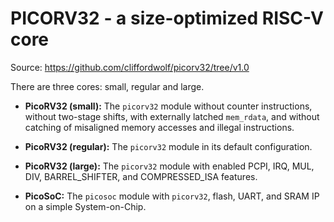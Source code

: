 # PICORV32 - a size-optimized RISC-V core

Source: https://github.com/cliffordwolf/picorv32/tree/v1.0

There are three cores: small, regular and large.

- **PicoRV32 (small):** The `picorv32` module without counter instructions,
  without two-stage shifts, with externally latched `mem_rdata`, and without
  catching of misaligned memory accesses and illegal instructions.

- **PicoRV32 (regular):** The `picorv32` module in its default configuration.

- **PicoRV32 (large):** The `picorv32` module with enabled PCPI, IRQ, MUL,
  DIV, BARREL_SHIFTER, and COMPRESSED_ISA features.

- **PicoSoC:** The `picosoc` module with `picorv32`, flash, UART, and SRAM
  IP on a simple System-on-Chip.
